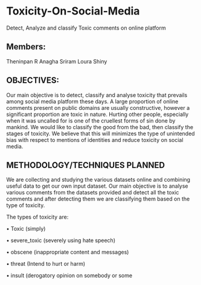 # Toxicity-On-Social-Media
Detect, Analyze and classify Toxic comments on online platform 

## Members:
Theninpan R
Anagha Sriram
Loura Shiny

## OBJECTIVES:
Our main objective is to detect, classify and analyse toxicity that prevails among social media platform these days. A large proportion of online comments present on public domains are usually constructive, however a significant proportion are toxic in nature. Hurting other people, especially when it was uncalled for is one of the cruellest forms of sin done by mankind. We would like to classify the good from the bad, then classify the stages of toxicity. We believe that this will minimizes the type of unintended bias with respect to mentions of identities and reduce toxicity on social media.

## METHODOLOGY/TECHNIQUES PLANNED 
We are collecting and studying the various datasets online and combining useful data to get our own input dataset. Our main objective is to analyse various comments from the datasets provided and detect all the toxic comments and after detecting them we are classifying them based on the type of toxicity. 

The types of toxicity are:

• Toxic (simply)

• severe_toxic (severely using hate speech)

• obscene (inappropriate content and messages)

• threat (Intend to hurt or harm) 

• insult (derogatory opinion on somebody or some
